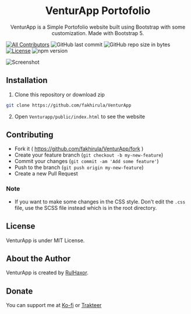 <h1 align="center">VenturApp Portofolio</h1>
<p align="center">VenturApp is a Simple Portofolio website built using Bootstrap with some customization. Made with Bootstrap 5.</p>
<p align="center">

[![All Contributors](https://img.shields.io/badge/all_contributors-1-green.svg?style=flat-square)](#contributors-)
![GitHub last commit](https://img.shields.io/github/last-commit/fakhirula/venturapp.svg)
![GitHub repo size in bytes](https://img.shields.io/github/repo-size/badges/shields.svg)
[![License](https://img.shields.io/github/license/fakhirula/venturapp.svg)](LICENSE)
![npm version](https://badge.fury.io/js/yarn.svg)
</p>

![Screenshot](https://raw.githubusercontent.com/fakhirula/VenturApp/public/assets/img/screenshot.png)

## Installation
1. Clone this repository or download zip
```bash
git clone https://github.com/fakhirula/VenturApp
```
2. Open `Venturapp/public/index.html` to see the website

 ## Contributing

- Fork it ( https://github.com/fakhirula/VenturApp/fork )
- Create your feature branch (`git checkout -b my-new-feature`)
- Commit your changes (`git commit -am 'Add some feature'`)
- Push to the branch (`git push origin my-new-feature`)
- Create a new Pull Request

### Note
- If you want to make some changes in the CSS style. Don't edit the `.css` file, use the SCSS file instead which is in the root directory.

## License
VenturApp is under MIT License.

## About the Author
VenturApp is created by <a href="https://instagram.com/fakhirula">RulHaxor</a>. 

 ## Donate
 You can support me at [Ko-fi](https://ko-fi.com/fakhirula#) or [Trakteer](https://trakteer.id/fakhirula)
 
